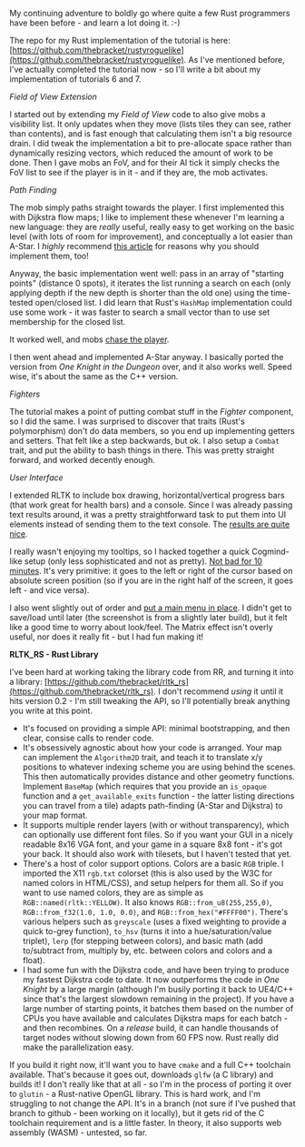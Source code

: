 My continuing adventure to boldly go where quite a few Rust programmers have been before - and learn a lot doing it. :-)

The repo for my Rust implementation of the tutorial is here: [https://github.com/thebracket/rustyroguelike](https://github.com/thebracket/rustyroguelike). As I've mentioned before, I've actually completed the tutorial now - so I'll write a bit about my implementation of tutorials 6 and 7.

*Field of View Extension*

I started out by extending my *Field of View* code to also give mobs a visibility list. It only updates when they move (lists tiles they can see, rather than contents), and is fast enough that calculating them isn't a big resource drain. I did tweak the implementation a bit to pre-allocate space rather than dynamically resizing vectors, which reduced the amount of work to be done. Then I gave mobs an FoV, and for their AI tick it simply checks the FoV list to see if the player is in it - and if they are, the mob activates.

*Path Finding*

The mob simply paths straight towards the player. I first implemented this with Dijkstra flow maps; I like to implement these whenever I'm learning a new language: they are *really* useful, really easy to get working on the basic level (with lots of room for improvement), and conceptually a lot easier than A-Star. I *highly* recommend [this article](http://www.roguebasin.com/index.php?title=The_Incredible_Power_of_Dijkstra_Maps) for reasons why you should implement them, too!

Anyway, the basic implementation went well: pass in an array of "starting points" (distance 0 spots), it iterates the list running a search on each (only applying depth if the new depth is shorter than the old one) using the time-tested open/closed list. I did learn that Rust's `HashMap` implementation could use some work - it was faster to search a small vector than to use set membership for the closed list.

It worked well, and mobs [chase the player](https://raw.githubusercontent.com/thebracket/rustyroguelike/master/screenshots/RustyRoguelike5.gif).

I then went ahead and implemented A-Star anyway. I basically ported the version from *One Knight in the Dungeon* over, and it also works well. Speed wise, it's about the same as the C++ version.

*Fighters*

The tutorial makes a point of putting combat stuff in the *Fighter* component, so I did the same. I was surprised to discover that traits (Rust's polymorphism) don't do data members, so you end up implementing getters and setters. That felt like a step backwards, but ok. I also setup a `Combat` trait, and put the ability to bash things in there. This was pretty straight forward, and worked decently enough.

*User Interface*

I extended RLTK to include box drawing, horizontal/vertical progress bars (that work great for health bars) and a console. Since I was already passing text results around, it was a pretty straightforward task to put them into UI elements instead of sending them to the text console. The [results are quite nice](https://raw.githubusercontent.com/thebracket/rustyroguelike/master/screenshots/RustyRoguelike6.gif).

I really wasn't enjoying my tooltips, so I hacked together a quick Cogmind-like setup (only less sophisticated and not as pretty). [Not bad for 10 minutes](https://raw.githubusercontent.com/thebracket/rustyroguelike/master/screenshots/RustyRoguelike7.gif). It's very primitive: it goes to the left or right of the cursor based on absolute screen position (so if you are in the right half of the screen, it goes left - and vice versa).

I also went slightly out of order and [put a main menu in place](https://raw.githubusercontent.com/thebracket/rustyroguelike/master/screenshots/RustyRoguelike9.gif). I didn't get to save/load until later (the screenshot is from a slightly later build), but it felt like a good time to worry about look/feel. The Matrix effect isn't overly useful, nor does it really fit - but I had fun making it!

**RLTK_RS - Rust Library**

I've been hard at working taking the library code from RR, and turning it into a library: [https://github.com/thebracket/rltk_rs](https://github.com/thebracket/rltk_rs). I don't recommend *using* it until it hits version 0.2 - I'm still tweaking the API, so I'll potentially break anything you write at this point.

* It's focused on providing a simple API: minimal bootstrapping, and then clear, consise calls to render code.
* It's obsessively agnostic about how your code is arranged. Your map can implement the `Algorithm2D` trait, and teach it to translate x/y positions to whatever indexing scheme you are using behind the scenes. This then automatically provides distance and other geometry functions. Implement `BaseMap` (which requires that you provide an `is_opaque` function and a `get_available_exits` function - the latter listing directions you can travel from a tile) adapts path-finding (A-Star and Dijkstra) to your map format.
* It supports multiple render layers (with or without transparency), which can optionally use different font files. So if you want your GUI in a nicely readable 8x16 VGA font, and your game in a square 8x8 font - it's got your back. It should also work with tilesets, but I haven't tested that yet.
* There's a host of color support options. Colors are a basic `RGB` triple. I imported the X11 `rgb.txt` colorset (this is also used by the W3C for named colors in HTML/CSS), and setup helpers for them all. So if you want to use named colors, they are as simple as `RGB::named(rltk::YELLOW)`. It also knows `RGB::from_u8(255,255,0)`, `RGB::from_f32(1.0, 1.0, 0.0)`, and `RGB::from_hex("#FFFF00")`. There's various helpers such as `greyscale` (uses a fixed weighting to provide a quick to-grey function), `to_hsv` (turns it into a hue/saturation/value triplet), `lerp` (for stepping between colors), and basic math (add to/subtract from, multiply by, etc. between colors and colors and a float).
* I had some fun with the Dijkstra code, and have been trying to produce my fastest Dijkstra code to date. It now outperforms the code in *One Knight* by a large margin (although I'm busily porting it back to UE4/C++ since that's the largest slowdown remaining in the project). If you have a large number of starting points, it batches them based on the number of CPUs you have available and calculates Dijkstra maps for each batch - and then recombines. On a *release* build, it can handle thousands of target nodes without slowing down from 60 FPS now. Rust really did make the parallelization easy.

If you build it right now, it'll want you to have `cmake` and a full C++ toolchain available. That's because it goes out, downloads `glfw` (a C library) and builds it! I don't really like that at all - so I'm in the process of porting it over to `glutin` - a Rust-native OpenGL library. This is hard work, and I'm struggling to not change the API. It's in a branch (not sure if I've pushed that branch to github - been working on it locally), but it gets rid of the C toolchain requirement and is a little faster. In theory, it also supports web assembly (WASM) - untested, so far.

